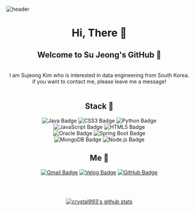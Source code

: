 ![header](https://capsule-render.vercel.app/api?type=waving&color=DDC1FC&height=300&section=header&text=%20crystal()%20;&fontColor=282828&render&fontSize=90)

<div align = center>

# Hi, There 👋
## Welcome to Su Jeong's GitHub 💎
<br>
I am Sujeong Kim who is interested in data engineering  from South Korea. <br>
if you want to contact me, please leave me a message!
<br>
<br>
    
 ## Stack :wrench:
 ![Java Badge](https://img.shields.io/badge/Java-007396?style=flat-square&logo=Java&logoColor=white)
 ![CSS3 Badge](https://img.shields.io/badge/CSS3-1572B6?style=flat-square&logo=CSS3&logoColor=white)
 ![Python Badge](https://img.shields.io/badge/Python-3776AB?style=flat-square&logo=Python&logoColor=white)   
 ![JavaScript Badge](https://img.shields.io/badge/JavaScript-F7DF1E?style=flat-square&logo=JavaScript&logoColor=white) 
 ![HTML5 Badge](https://img.shields.io/badge/HTML5-E34F26?style=flat-square&logo=HTML5&logoColor=white)   
 ![Oracle Badge](https://img.shields.io/badge/Oracle-F80000?style=flat-square&logo=Oracle&logoColor=white)
 ![Spring Boot Badge](https://img.shields.io/badge/Spring-6DB33F?style=flat-square&logo=Spring&logoColor=white)  
 ![MongoDB Badge](https://img.shields.io/badge/MongoDB-47A248?style=flat-square&logo=MongoDB&logoColor=white) 
 ![Node.js Badge](https://img.shields.io/badge/Node.js-339933?style=flat-square&logo=Node.js&logoColor=white)   

 ## Me :crystal_ball: 
 
 [![Gmail Badge](https://img.shields.io/badge/Gmail-d14836?style=flat-square&logo=Gmail&logoColor=white&link=mailto:ggg7152@gmail.com)](mailto:ggg7152@gmail.com)
 [![Velog Badge](https://img.shields.io/badge/Tech%20Blog-11B48A?style=flat-square&logo=Vimeo&logoColor=white&link=https://velog.io/@ggg5483)](https://velog.io/@ggg5483)
 [![GitHub Badge](https://img.shields.io/badge/Tech-Blog-181717?style=flat-square&logo=GitHub&logoColor=white&link=https://crystal993.github.io/)](https://crystal993.github.io/)  

<br>  
<br>
      
 [![crystal993's github stats](https://github-readme-stats.vercel.app/api?username=crystal993)](https://github.com/crystal993/github-readme-stats)   
    
 </div>

